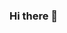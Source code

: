 ### Hi there 👋

<!--
**VYOM00907/VYOM00907** is a ✨ _special_ ✨ repository because its `README.md` (this file) appears on your GitHub profile.

Here are some ideas to get you started:

- 🔭 I’m currently working on RandomX
- 🌱 I’m currently learning IN Secandory School 
-->
